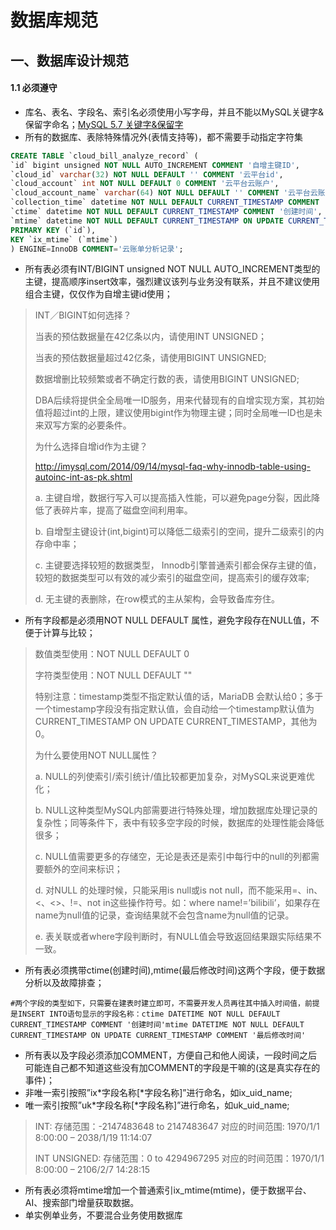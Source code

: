 # 数据库规范

## 一、数据库设计规范

#### 1.1 必须遵守

- 库名、表名、字段名、索引名必须使用小写字母，并且不能以MySQL关键字&保留字命名；[MySQL 5.7 关键字&保留字](https://dev.mysql.com/doc/refman/5.7/en/keywords.html)
- 所有的数据库、表除特殊情况外(表情支持等)，都不需要手动指定字符集

```sql
CREATE TABLE `cloud_bill_analyze_record` (
`id` bigint unsigned NOT NULL AUTO_INCREMENT COMMENT '自增主键ID',
`cloud_id` varchar(32) NOT NULL DEFAULT '' COMMENT '云平台id',
`cloud_account` int NOT NULL DEFAULT 0 COMMENT '云平台云账户',
`cloud_account_name` varchar(64) NOT NULL DEFAULT '' COMMENT '云平台云账户名',
`collection_time` datetime NOT NULL DEFAULT CURRENT_TIMESTAMP COMMENT '采集时间',
`ctime` datetime NOT NULL DEFAULT CURRENT_TIMESTAMP COMMENT '创建时间',
`mtime` datetime NOT NULL DEFAULT CURRENT_TIMESTAMP ON UPDATE CURRENT_TIMESTAMP COMMENT '修改时间',
PRIMARY KEY (`id`),
KEY `ix_mtime` (`mtime`)
) ENGINE=InnoDB COMMENT='云账单分析记录';
```

- 所有表必须有INT/BIGINT unsigned NOT NULL AUTO_INCREMENT类型的主键，提高顺序insert效率，强烈建议该列与业务没有联系，并且不建议使用组合主键，仅仅作为自增主键id使用；

> INT／BIGINT如何选择？
>
> 当表的预估数据量在42亿条以内，请使用INT UNSIGNED；
>
> 当表的预估数据量超过42亿条，请使用BIGINT UNSIGNED;
>
> 数据增删比较频繁或者不确定行数的表，请使用BIGINT UNSIGNED;
>
> DBA后续将提供全全局唯一ID服务，用来代替现有的自增实现方案，其初始值将超过int的上限，建议使用bigint作为物理主键；同时全局唯一ID也是未来双写方案的必要条件。
>
> 
>
> 为什么选择自增id作为主键？
>
> http://imysql.com/2014/09/14/mysql-faq-why-innodb-table-using-autoinc-int-as-pk.shtml
>
> a. 主键自增，数据行写入可以提高插入性能，可以避免page分裂，因此降低了表碎片率，提高了磁盘空间利用率。
>
> b. 自增型主键设计(int,bigint)可以降低二级索引的空间，提升二级索引的内存命中率；
>
> c. 主键要选择较短的数据类型， Innodb引擎普通索引都会保存主键的值，较短的数据类型可以有效的减少索引的磁盘空间，提高索引的缓存效率;
>
> d. 无主键的表删除，在row模式的主从架构，会导致备库夯住。

- 所有字段都是必须用NOT NULL DEFAULT 属性，避免字段存在NULL值，不便于计算与比较；

> 数值类型使用：NOT NULL DEFAULT 0
>
> 字符类型使用：NOT NULL DEFAULT ""
>
> 特别注意：timestamp类型不指定默认值的话，MariaDB 会默认给0；多于一个timestamp字段没有指定默认值，会自动给一个timestamp默认值为 CURRENT_TIMESTAMP ON UPDATE CURRENT_TIMESTAMP，其他为0。
>
> 为什么要使用NOT NULL属性？
>
> a. NULL的列使索引/索引统计/值比较都更加复杂，对MySQL来说更难优化；
>
> b. NULL这种类型MySQL内部需要进行特殊处理，增加数据库处理记录的复杂性；同等条件下，表中有较多空字段的时候，数据库的处理性能会降低很多；
>
> c. NULL值需要更多的存储空，无论是表还是索引中每行中的null的列都需要额外的空间来标识；
>
> d. 对NULL 的处理时候，只能采用is null或is not null，而不能采用=、in、<、<>、!=、not in这些操作符号。如：where name!=’bilibili’，如果存在name为null值的记录，查询结果就不会包含name为null值的记录。
>
> e. 表关联或者where字段判断时，有NULL值会导致返回结果跟实际结果不一致。

- 所有表必须携带ctime(创建时间),mtime(最后修改时间)这两个字段，便于数据分析以及故障排查；

```
#两个字段的类型如下，只需要在建表时建立即可，不需要开发人员再往其中插入时间值，前提是INSERT INTO语句显示的字段名称：ctime DATETIME NOT NULL DEFAULT CURRENT_TIMESTAMP COMMENT '创建时间'mtime DATETIME NOT NULL DEFAULT CURRENT_TIMESTAMP ON UPDATE CURRENT_TIMESTAMP COMMENT '最后修改时间'
```

- 所有表以及字段必须添加COMMENT，方便自己和他人阅读，一段时间之后可能连自己都不知道这些没有加COMMENT的字段是干嘛的(这是真实存在的事件)；
- 非唯一索引按照”ix*字段名称[*字段名称]”进行命名，如ix_uid_name;
- 唯一索引按照”uk*字段名称[*字段名称]”进行命名，如uk_uid_name;

> INT: 存储范围：-2147483648 to 2147483647 对应的时间范围: 1970/1/1 8:00:00 – 2038/1/19 11:14:07
>
> INT UNSIGNED: 存储范围：0 to 4294967295 对应的时间范围：1970/1/1 8:00:00 – 2106/2/7 14:28:15

- 所有表必须将mtime增加一个普通索引ix_mtime(mtime)，便于数据平台、AI、搜索部门增量获取数据。
- 单实例单业务，不要混合业务使用数据库


